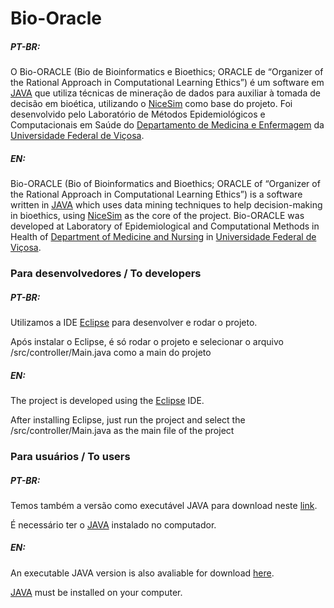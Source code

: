 # Bio-Oracle

##### PT-BR:
O Bio-ORACLE (Bio de Bioinformatics e Bioethics; ORACLE de “Organizer of the Rational Approach in Computational Learning Ethics”) é um software em [JAVA] que utiliza técnicas de mineração de dados para auxiliar à tomada de decisão em bioética, utilizando o [NiceSim] como base do projeto. Foi desenvolvido pelo Laboratório de Métodos Epidemiológicos e Computacionais em Saúde do [Departamento de Medicina e Enfermagem] da [Universidade Federal de Viçosa].

##### EN:
Bio-ORACLE (Bio of Bioinformatics and Bioethics; ORACLE of “Organizer of the Rational Approach in Computational Learning Ethics”) is a software written in [JAVA] which uses data mining techniques to help decision-making in bioethics, using [NiceSim] as the core of the project. Bio-ORACLE was developed at Laboratory of Epidemiological and Computational Methods in Health of [Department of Medicine and Nursing] in [Universidade Federal de Viçosa].

### Para desenvolvedores / To developers
##### PT-BR:
Utilizamos a IDE [Eclipse] para desenvolver e rodar o projeto.

Após instalar o Eclipse, é só rodar o projeto e selecionar o arquivo /src/controller/Main.java como a main do projeto

##### EN:
The project is developed using the [Eclipse] IDE.

After installing Eclipse, just run the project and select the /src/controller/Main.java as the main file of the project

### Para usuários / To users
##### PT-BR:
Temos também a versão como executável JAVA para download neste [link].

É necessário ter o [JAVA] instalado no computador. 

##### EN:
An executable JAVA version is also avaliable for download [here].

[JAVA] must be installed on your computer.

   [Departamento de Medicina e Enfermagem]: <http://www.dem.ufv.br>
   [Universidade Federal de Viçosa]: <http://www.ufv.br>
   [Department of Medicine and Nursing]: <http://www.dem.ufv.br>
   [Federal University of Viçosa]: <http://www.ufv.br>
   [Eclipse]: <https://www.eclipse.org>
   [NiceSim]: <http://www.dpi.ufv.br/arquivos/ppgcc/dissertacoes/2014-ms-Tiago_Geraldo_Ferreira.pdf>
   [JAVA]: <https://www.java.com/pt_BR/>
   [link]: <https://drive.google.com/open?id=0B6Jmzb5OYRLUMUIzNWhWR2N5eGM>
   [here]: <https://drive.google.com/open?id=0B6Jmzb5OYRLUMUIzNWhWR2N5eGM>
"# Bio-oracle" 
